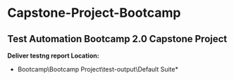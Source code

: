 # Capstone-Project-Bootcamp

<h2>Test Automation Bootcamp 2.0
Capstone Project</h2>

**Deliver testng report Location:**
 * Bootcamp\Bootcamp Project\test-output\Default Suite*
